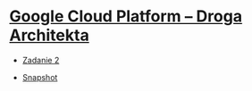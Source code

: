 # [Google Cloud Platform – Droga Architekta](https://szkolachmury.pl/kursy/google-cloud-platform/)


* [Zadanie 2](./Zadanie2)

* [Snapshot](./Lekcja22)